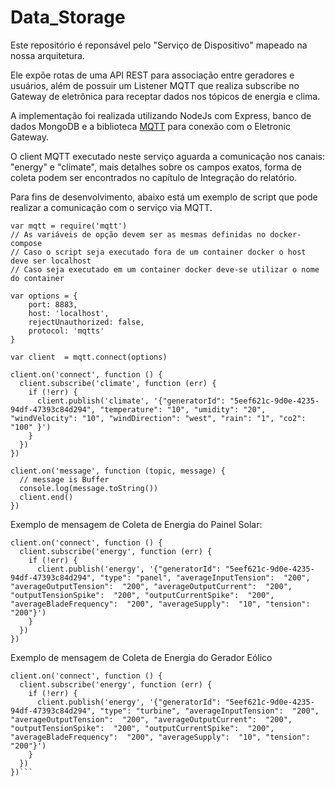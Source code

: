# Data_Storage

Este repositório é reponsável pelo "Serviço de Dispositivo" mapeado na nossa arquitetura.

Ele expõe rotas de uma API REST para associação entre geradores e usuários, além de possuir um Listener MQTT que realiza subscribe no Gateway de eletrônica para receptar dados nos tópicos de energia e clima.

A implementação foi realizada utilizando NodeJs com Express, banco de dados MongoDB e a biblioteca [MQTT](https://www.npmjs.com/package/mqtt) para conexão com o Eletronic Gateway.

O client MQTT executado neste serviço aguarda a comunicação nos canais: "energy" e "climate", mais detalhes sobre os campos exatos, forma de coleta podem ser encontrados no capítulo de Integração do relatório.

Para fins de desenvolvimento, abaixo está um exemplo de script que pode realizar a comunicação com o serviço via MQTT.

```
var mqtt = require('mqtt')
// As variáveis de opção devem ser as mesmas definidas no docker-compose
// Caso o script seja executado fora de um container docker o host deve ser localhost
// Caso seja executado em um container docker deve-se utilizar o nome do container

var options = {
	port: 8883,
	host: 'localhost',
	rejectUnauthorized: false,
	protocol: 'mqtts'
}

var client  = mqtt.connect(options)

client.on('connect', function () {
  client.subscribe('climate', function (err) {
    if (!err) {
      client.publish('climate', '{"generatorId": "5eef621c-9d0e-4235-94df-47393c84d294", "temperature": "10", "umidity": "20", "windVelocity": "10", "windDirection": "west", "rain": "1", "co2": "100" }')
    }
  })
})

client.on('message', function (topic, message) {
  // message is Buffer
  console.log(message.toString())
  client.end()
})
```
Exemplo de mensagem de Coleta de Energia do Painel Solar:
```
client.on('connect', function () {
  client.subscribe('energy', function (err) {
    if (!err) {
      client.publish('energy', '{"generatorId": "5eef621c-9d0e-4235-94df-47393c84d294", "type": "panel", "averageInputTension":  "200", "averageOutputTension":  "200", "averageOutputCurrent":  "200", "outputTensionSpike":  "200", "outputCurrentSpike":  "200", "averageBladeFrequency":  "200", "averageSupply":  "10", "tension":  "200"}')
    }
  })
})
```
Exemplo de mensagem de Coleta de Energia do Gerador Eólico
```
client.on('connect', function () {
  client.subscribe('energy', function (err) {
    if (!err) {
      client.publish('energy', '{"generatorId": "5eef621c-9d0e-4235-94df-47393c84d294", "type": "turbine", "averageInputTension":  "200", "averageOutputTension":  "200", "averageOutputCurrent":  "200", "outputTensionSpike":  "200", "outputCurrentSpike":  "200", "averageBladeFrequency":  "200", "averageSupply":  "10", "tension":  "200"}')
    }
  })
})```
